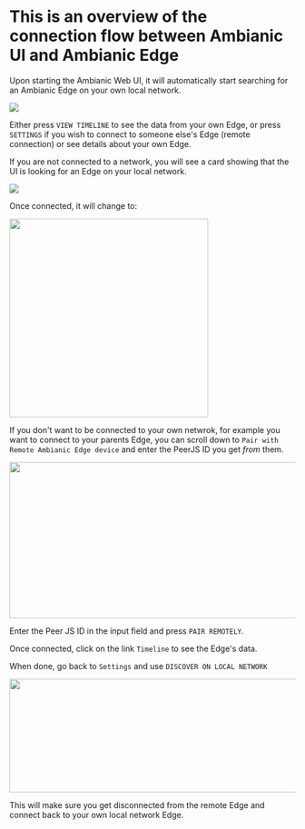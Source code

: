 # This is an overview of the connection flow between Ambianic UI and Ambianic Edge

Upon starting the Ambianic Web UI, it will automatically start searching for an Ambianic Edge on your own local network. 

<img src="../../assets/images/home-screen.png" />

Either press `VIEW TIMELINE` to see the data from your own Edge, or press `SETTINGS` if you wish to connect to someone else's Edge (remote connection) or see details about your own Edge. 

If you are not connected to a network, you will see a card showing that the UI is looking for an Edge on your local network.

<img src="../../assets/images/pairing-screen.png" />

Once connected, it will change to:

<img src="../assets/images/ambianic-connection-details.png" width='350' height='350' />

If you don't want to be connected to your own netwrok, for example you want to connect to your parents Edge, you can scroll down to `Pair with Remote Ambianic Edge device` and enter the PeerJS ID you get *from* them.

<img src="../assets/images/ambianic-remote-connect.png" width='850' height='275' />

Enter the Peer JS ID in the input field and press `PAIR REMOTELY`. 

Once connected, click on the link `Timeline` to see the Edge's data.

When done, go back to `Settings` and use `DISCOVER ON LOCAL NETWORK`

<img src="../assets/images/ambianic-local-connection.png" width='850' height='200' />

This will make sure you get disconnected from the remote Edge and connect back to your own local network Edge.
